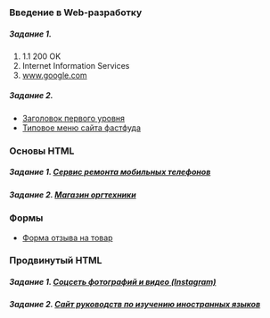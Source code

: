 ### Введение в Web-разработку
##### Задание 1.
1. 1.1 200 OK
2. Internet Information Services
3. www.google.com
##### Задание 2. 
- [Заголовок первого уровня](https://codepen.io/aliaksandr-palenka/pen/jdVQBr)
- [Типовое меню сайта фастфуда](https://codepen.io/aliaksandr-palenka/pen/daOQpg)
  
### Основы HTML
##### Задание 1. [Сервис ремонта мобильных телефонов](https://github.com/AdukarIT/PavlenkoAA/tree/master/%D0%9E%D1%81%D0%BD%D0%BE%D0%B2%D1%8B%20HTML/%D0%97%D0%B0%D0%B4%D0%B0%D0%BD%D0%B8%D0%B5%201.%20%D0%A1%D0%B5%D1%80%D0%B2%D0%B8%D1%81%20%D1%80%D0%B5%D0%BC%D0%BE%D0%BD%D1%82%D0%B0)
##### Задание 2. [Магазин оргтехники](https://github.com/AdukarIT/PavlenkoAA/tree/master/%D0%9E%D1%81%D0%BD%D0%BE%D0%B2%D1%8B%20HTML/%D0%97%D0%B0%D0%B4%D0%B0%D0%BD%D0%B8%D0%B5%202.%20%D0%9C%D0%B0%D0%B3%D0%B0%D0%B7%D0%B8%D0%BD%20%D0%BE%D1%80%D0%B3%D1%82%D0%B5%D1%85%D0%BD%D0%B8%D0%BA%D0%B8)

### Формы
- [Форма отзыва на товар](https://jsfiddle.net/pavlenuch/pez3xLos/)

### Продвинутый HTML
##### Задание 1. [Соцсеть фотографий и видео (Instagram)]()
##### Задание 2. [Сайт руководств по изучению иностранных языков]()
